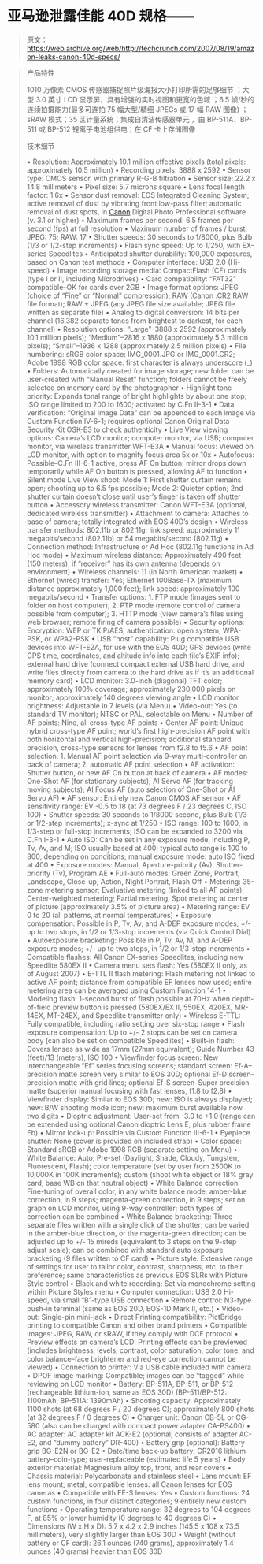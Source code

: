 # 亚马逊泄露佳能 40D 规格——

> 原文：<https://web.archive.org/web/http://techcrunch.com/2007/08/19/amazon-leaks-canon-40d-specs/>

> 产品特性
> 
> 1010 万像素 CMOS 传感器捕捉照片级海报大小打印所需的足够细节
> ；大型 3.0 英寸 LCD 显示屏，具有增强的实时视图和更宽的色域
> ；6.5 帧/秒的连续拍摄能力(最多可连拍 75 幅大型/精细 JPEGs 或 17 幅 RAW 图像)
> ；sRAW 模式；35 区计量系统；集成自清洁传感器单元
> ，由 BP-511A、BP-511 或 BP-512 锂离子电池组供电；在 CF 卡上存储图像
> 
> 技术细节
> 
> • Resolution: Approximately 10.1 million effective pixels (total pixels: approximately 10.5 million)
> • Recording pixels: 3888 x 2592
> • Sensor type: CMOS sensor, with primary R-G-B filtration
> • Sensor size: 22.2 x 14.8 millimeters
> • Pixel size: 5.7 microns square
> • Lens focal length factor: 1.6x
> • Sensor dust removal: EOS Integrated Cleaning System; active removal of dust by vibrating front low-pass filter; automatic removal of dust spots, in [Canon](https://web.archive.org/web/20180920030438/https://crunchbase.com/organization/canon) Digital Photo Professional software (v. 3.1 or higher)
> • Maximum frames per second: 6.5 frames per second (fps) at full resolution
> • Maximum number of frames / burst: JPEG: 75; RAW: 17
> • Shutter speeds: 30 seconds to 1/8000, plus Bulb (1/3 or 1/2-step increments)
> • Flash sync speed: Up to 1/250, with EX-series Speedlites
> • Anticipated shutter durability: 100,000 exposures, based on Canon test methods
> • Computer interface: USB 2.0 (Hi-speed)
> • Image recording storage media: CompactFlash (CF) cards (type I or II, including Microdrives)
> • Card compatibility: “FAT32” compatible–OK for cards over 2GB
> • Image format options: JPEG (choice of “Fine” or “Normal” compression); RAW (Canon .CR2 RAW file format); RAW + JPEG (any JPEG file size available; JPEG file written as separate file)
> • Analog to digital conversion: 14 bits per channel (16,382 separate tones from brightest to darkest, for each channel)
> • Resolution options: “Large”–3888 x 2592 (approximately 10.1 million pixels); “Medium”–2816 x 1880 (approximately 5.3 million pixels); “Small”–1936 x 1288 (approximately 2.5 million pixels)
> • File numbering: sRGB color space: IMG_0001.JPG or IMG_0001.CR2; Adobe 1998 RGB color space: first character is always underscore (_)
> • Folders: Automatically created for image storage; new folder can be user-created with “Manual Reset” function; folders cannot be freely selected on memory card by the photographer
> • Highlight tone priority: Expands tonal range of bright highlights by about one stop; ISO range limited to 200 to 1600; activated by C.Fn II-3-1
> • Data verification: “Original Image Data” can be appended to each image via Custom Function IV-6-1; requires optional Canon Original Data Security Kit OSK-E3 to check authenticity
> • Live View viewing options: Camera’s LCD monitor; computer monitor, via USB; computer monitor, via wireless transmitter WFT-E3A
> • Manual focus: Viewed on LCD monitor, with option to magnify focus area 5x or 10x
> • Autofocus: Possible–C.Fn III-6-1 active, press AF On button; mirror drops down temporarily while AF On button is pressed, allowing AF to function
> • Silent mode Live View shoot: Mode 1: First shutter curtain remains open; shooting up to 6.5 fps possible; Mode 2: Quieter option; 2nd shutter curtain doesn’t close until user’s finger is taken off shutter button
> • Accessory wireless transmitter: Canon WFT-E3A (optional, dedicated wireless transmitter)
> • Attachment to camera: Attaches to base of camera; totally integrated with EOS 40D’s design
> • Wireless transfer methods: 802.11b or 802.11g; link speed: approximately 11 megabits/second (802.11b) or 54 megabits/second (802.11g)
> • Connection method: Infrastructure or Ad Hoc (802.11g functions in Ad Hoc mode)
> • Maximum wireless distance: Approximately 490 feet (150 meters), if “receiver” has its own antenna (depends on environment)
> • Wireless channels: 11 (in North American market)
> • Ethernet (wired) transfer: Yes; Ethernet 100Base-TX (maximum distance approximately 1,000 feet); link speed: approximately 100 megabits/second
> • Transfer options: 1\. FTP mode (images sent to folder on host computer); 2\. PTP mode (remote control of camera possible from computer); 3\. HTTP mode (view camera’s files using web browser; remote firing of camera possible)
> • Security options: Encryption: WEP or TKIP/AES; authentication: open system, WPA-PSK, or WPA2-PSK
> • USB “host” capability: Plug compatible USB devices into WFT-E2A, for use with the EOS 40D; GPS devices (write GPS time, coordinates, and altitude info into each file’s EXIF info); external hard drive (connect compact external USB hard drive, and write files directly from camera to the hard drive as if it’s an additional memory card)
> • LCD monitor: 3.0-inch (diagonal) TFT color; approximately 100% coverage; approximately 230,000 pixels on monitor; approximately 140 degrees viewing angle
> • LCD monitor brightness: Adjustable in 7 levels (via Menu)
> • Video-out: Yes (to standard TV monitor); NTSC or PAL, selectable on Menu
> • Number of AF points: Nine, all cross-type AF points
> • Center AF point: Unique hybrid cross-type AF point; world’s first high-precision AF point with both horizontal and vertical high-precision; additional standard precision, cross-type sensors for lenses from f2.8 to f5.6
> • AF point selection: 1\. Manual AF point selection via 9-way multi-controller on back of camera; 2\. automatic AF point selection
> • AF activation: Shutter button, or new AF On button at back of camera
> • AF modes: One-Shot AF (for stationary subjects); AI Servo AF (for tracking moving subjects); AI Focus AF (auto selection of One-Shot or AI Servo AF)
> • AF sensor: Entirely new Canon CMOS AF sensor
> • AF sensitivity range: EV -0.5 to 18 (at 73 degrees F / 23 degrees C, ISO 100)
> • Shutter speeds: 30 seconds to 1/8000 second, plus Bulb (1/3 or 1/2-step increments); x-sync at 1/250
> • ISO range: 100 to 1600, in 1/3-step or full-stop increments; ISO can be expanded to 3200 via C.Fn I-3-1
> • Auto ISO: Can be set in any exposure mode, including P, Tv, Av, and M; ISO usually based at 400; typical auto range is 100 to 800, depending on conditions; manual exposure mode: auto ISO fixed at 400
> • Exposure modes: Manual, Aperture-priority (Av), Shutter-priority (Tv), Program AE
> • Full-auto modes: Green Zone, Portrait, Landscape, Close-up, Action, Night Portrait, Flash Off
> • Metering: 35-zone metering sensor; Evaluative metering (linked to all AF points); Center-weighted metering; Partial metering; Spot metering at center of picture (approximately 3.5% of picture area)
> • Metering range: EV 0 to 20 (all patterns, at normal temperatures)
> • Exposure compensation: Possible in P, Tv, Av, and A-DEP exposure modes; +/- up to two stops, in 1/2 or 1/3-stop increments (via Quick Control Dial)
> • Autoexposure bracketing: Possible in P, Tv, Av, M, and A-DEP exposure modes; +/- up to two stops, in 1/2 or 1/3-stop increments
> • Compatible flashes: All Canon EX-series Speedlites, including new Speedlite 580EX II
> • Camera menu sets flash: Yes (580EX II only, as of August 2007)
> • E-TTL II flash metering: Flash metering not linked to active AF point; distance from compatible EF lenses now used; entire metering area can be averaged using Custom Function 14-1
> • Modeling flash: 1-second burst of flash possible at 70Hz when depth-of-field preview button is pressed (580EX/EX II, 550EX, 420EX, MR-14EX, MT-24EX, and Speedlite transmitter only)
> • Wireless E-TTL: Fully compatible, including ratio setting over six-stop range
> • Flash exposure compensation: Up to +/- 2 stops can be set on camera body (can also be set on compatible Speedlites)
> • Built-in flash: Covers lenses as wide as 17mm (27mm equivalent); Guide Number 43 (feet)/13 (meters), ISO 100
> • Viewfinder focus screen: New interchangeable “Ef” series focusing screens; standard screen: Ef-A–precision matte screen very similar to EOS 30D; optional Ef-D screen–precision matte with grid lines; optional Ef-S screen–Super precision matte (superior manual focusing with fast lenses, f1.8 to f2.8)
> • Viewfinder display: Similar to EOS 30D; new: ISO is always displayed; new: B/W shooting mode icon; new: maximum burst available now two digits
> • Dioptric adjustment: User-set from -3.0 to +1.0 (range can be extended using optional Canon dioptric Lens E, plus rubber frame Eb)
> • Mirror lock-up: Possible via Custom Function III-6-1
> • Eyepiece shutter: None (cover is provided on included strap)
> • Color space: Standard sRGB or Adobe 1998 RGB (separate setting on Menu)
> • White Balance: Auto; Pre-set (Daylight, Shade, Cloudy, Tungsten, Fluorescent, Flash); color temperature (set by user from 2500K to 10,000K in 100K increments); custom (shoot white object or 18% gray card, base WB on that neutral object)
> • White Balance correction: Fine-tuning of overall color, in any white balance mode; amber-blue correction, in 9 steps; magenta-green correction, in 9 steps; set on graph on LCD monitor, using 9-way controller; both types of correction can be combined
> • White Balance bracketing: Three separate files written with a single click of the shutter; can be varied in the amber-blue direction, or the magenta-green direction; can be adjusted up to +/- 15 mireds (equivalent to 3 steps on the 9-step adjust scale); can be combined with standard auto exposure bracketing (9 files written to CF card)
> • Picture style: Extensive range of settings for user to tailor color, contrast, sharpness, etc. to their preference; same characteristics as previous EOS SLRs with Picture Style control
> • Black and white recording: Set via monochrome setting within Picture Styles menu
> • Computer connection: USB 2.0 Hi-speed, via small “B”-type USB connection
> • Remote control: N3-type push-in terminal (same as EOS 20D, EOS-1D Mark II, etc.)
> • Video-out: Single-pin mini-jack
> • Direct Printing compatibility: PictBridge printing to compatible Canon and other brand printers
> • Compatible images: JPEG, RAW, or sRAW, if they comply with DCF protocol
> • Preview effects on camera’s LCD: Printing effects can be previewed (includes brightness, levels, contrast, color saturation, color tone, and color balance–face brightener and red-eye correction cannot be viewed)
> • Connection to printer: Via USB cable included with camera
> • DPOF image marking: Compatible; images can be “tagged” while reviewing on LCD monitor
> • Battery: BP-511A, BP-511, or BP-512 (rechargeable lithium-ion, same as EOS 30D) (BP-511/BP-512: 1100mAh; BP-511A: 1390mAh)
> • Shooting capacity: Approximately 1100 shots (at 68 degrees F / 20 degrees C); approximately 800 shots (at 32 degrees F / 0 degrees C)
> • Charger unit: Canon CB-5L or CG-580 (also can be charged with compact power adapter CA-PS400)
> • AC adapter: AC adapter kit ACK-E2 (optional; consists of adapter AC-E2, and “dummy battery” DR-400)
> • Battery grip (optional): Battery grip BG-E2N or BG-E2
> • Date/time back-up battery: CR2016 lithium battery–coin-type; user-replaceable (estimated life 5 years)
> • Body exterior material: Magnesium alloy top, front, and rear covers
> • Chassis material: Polycarbonate and stainless steel
> • Lens mount: EF lens mount; metal; compatible lenses: all Canon lenses for EOS cameras
> • Compatible with EF-S lenses: Yes
> • Custom functions: 24 custom functions, in four distinct categories; 9 entirely new custom functions
> • Operating temperature range: 32 degrees to 104 degrees F, at 85% or lower humidity (0 degrees to 40 degrees C)
> • Dimensions (W x H x D): 5.7 x 4.2 x 2.9 inches (145.5 x 108 x 73.5 millimeters), very slightly larger than EOS 30D
> • Weight (without battery or CF card): 26.1 ounces (740 grams), approximately 1.4 ounces (40 grams) heavier than EOS 30D